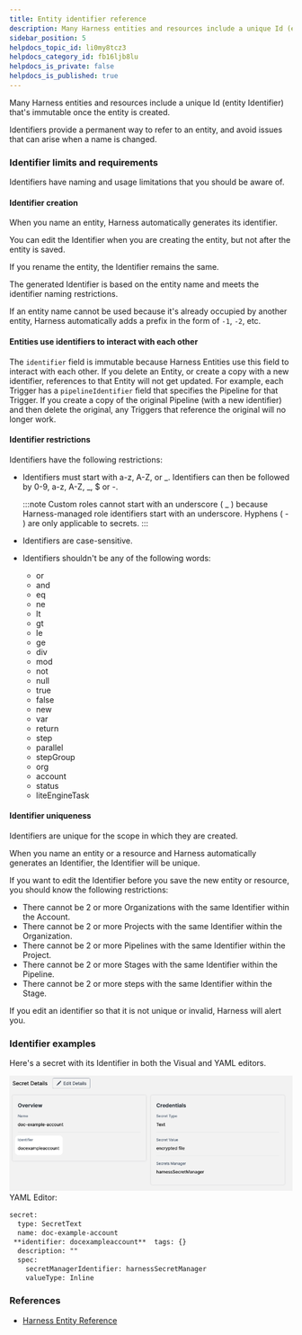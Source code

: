 ```yaml
---
title: Entity identifier reference
description: Many Harness entities and resources include a unique Id (entity Identifier) that's immutable once the entity is created.
sidebar_position: 5
helpdocs_topic_id: li0my8tcz3
helpdocs_category_id: fb16ljb8lu
helpdocs_is_private: false
helpdocs_is_published: true
---
```


Many Harness entities and resources include a unique Id (entity Identifier) that's immutable once the entity is created.

Identifiers provide a permanent way to refer to an entity, and avoid issues that can arise when a name is changed.

### Identifier limits and requirements

Identifiers have naming and usage limitations that you should be aware of.

#### Identifier creation

When you name an entity, Harness automatically generates its identifier.

You can edit the Identifier when you are creating the entity, but not after the entity is saved.

If you rename the entity, the Identifier remains the same.

The generated Identifier is based on the entity name and meets the identifier naming restrictions.

If an entity name cannot be used because it's already occupied by another entity, Harness automatically adds a prefix in the form of `-1`, `-2`, etc.

#### Entities use identifiers to interact with each other

The `identifier` field is immutable because Harness Entities use this field to interact with each other. If you delete an Entity, or create a copy with a new identifier, references to that Entity will not get updated. For example, each Trigger has a `pipelineIdentifier` field that specifies the Pipeline for that Trigger. If you create a copy of the original Pipeline (with a new identifier) and then delete the original, any Triggers that reference the original will no longer work.

#### Identifier restrictions

Identifiers have the following restrictions:

* Identifiers must start with a-z, A-Z, or \_. Identifiers can then be followed by 0-9, a-z, A-Z, \_, $ or -. 

	:::note
	Custom roles cannot start with an underscore ( _ ) because Harness-managed role identifiers start with an underscore.
	Hyphens ( - ) are only applicable to secrets.
	:::

* Identifiers are case-sensitive. 
* Identifiers shouldn't be any of the following words:
	+ or
	+ and
	+ eq
	+ ne
	+ lt
	+ gt
	+ le
	+ ge
	+ div
	+ mod
	+ not
	+ null
	+ true
	+ false
	+ new
	+ var
	+ return
	+ step
	+ parallel
	+ stepGroup
	+ org
	+ account
    + status
    + liteEngineTask

#### Identifier uniqueness

Identifiers are unique for the scope in which they are created.

When you name an entity or a resource and Harness automatically generates an Identifier, the Identifier will be unique.

If you want to edit the Identifier before you save the new entity or resource, you should know the following restrictions:

* There cannot be 2 or more Organizations with the same Identifier within the Account.
* There cannot be 2 or more Projects with the same Identifier within the Organization.
* There cannot be 2 or more Pipelines with the same Identifier within the Project.
* There cannot be 2 or more Stages with the same Identifier within the Pipeline.
* There cannot be 2 or more steps with the same Identifier within the Stage.

If you edit an identifier so that it is not unique or invalid, Harness will alert you.

### Identifier examples

Here's a secret with its Identifier in both the Visual and YAML editors.

![](./static/entity-identifier-reference-17.png)
YAML Editor:


```
secret:  
  type: SecretText  
  name: doc-example-account  
 **identifier: docexampleaccount**  tags: {}  
  description: ""  
  spec:  
    secretManagerIdentifier: harnessSecretManager  
    valueType: Inline
```
### References

* [Harness Entity Reference](harness-entity-reference.md)

